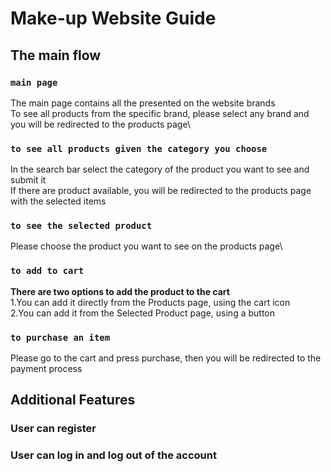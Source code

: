 # Make-up Website Guide

## The main flow

### `main page`

The main page contains all the presented on the website brands\
To see all products from the specific brand, please select any brand and you will be redirected to the products page\

### `to see all products given the category you choose`

In the search bar select the category of the product you want to see and submit it\
If there are product available, you will be redirected to the products page with the selected items

### `to see the selected product`

Please choose the product you want to see on the products page\


### `to add to cart`

**There are two options to add the product to the cart**\
1.You can add it directly from the Products page, using the cart icon\
2.You can add it from the Selected Product page, using a button

### `to purchase an item`
Please go to the cart and press purchase, then you will be redirected to the payment process

## Additional Features

### User can register



### User can log in and log out of the account

